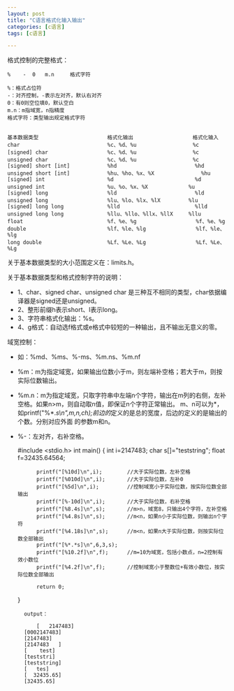 ```yaml
---
layout: post
title: "C语言格式化输入输出"
categories: [c语言]
tags: [c语言]

---
```



格式控制的完整格式：

    %    -	0	m.n		格式字符

    %：格式占位符
    -：对齐控制，-表示左对齐，默认右对齐
    0：有0则空位填0，默认空白
    m.n：m指域宽，n指精度
    格式字符：类型输出规定格式字符


    基本数据类型						格式化输出					格式化输入
    char							%c、%d、%u				  %c		
    [signed] char					%c、%d、%u				  %c
    unsigned char					%c、%d、%u				  %c
    [signed] short [int]			%hd							%hd
    unsigned short [int]			%hu、%ho、%x、%X				%hu
    [signed] int					%d							%d
    unsigned int					%u、%o、%x、%X				%u
    [signed] long					%ld							%ld
    unsigned long					%lu、%lo、%lx、%lX			%lu
    [signed] long long				%lld						%lld
    unsigned long long				%llu、%llo、%llx、%llX		%llu
    float							%f、%e、%g				   %f、%e、%g
    double							%lf、%le、%lg				   %lf、%le、%lg
    long double						%Lf、%Le、%Lg				   %Lf、%Le、%Lg

关于基本数据类型的大小范围定义在：limits.h。

关于基本数据类型和格式控制字符的说明：

* 1、char、signed char、unsigned char 是三种互不相同的类型，char依据编译器是signed还是unsigned。
* 2、整形前缀h表示short、l表示long。
* 3、字符串格式化输出：%s。
* 4、g格式：自动选f格式或e格式中较短的一种输出，且不输出无意义的零。

域宽控制：

* 如：%md、%ms、%-ms、%m.ns、%m.nf
* %m：m为指定域宽，如果输出位数小于m，则左端补空格；若大于m，则按实际位数输出。
* %m.n：m为指定域宽，只取字符串中左端n个字符，输出在m列的右侧，左补空格。如果n>m，则自动取n值，即保证n个字符正常输出。
         m、n可以为*，如printf("%*.*s\n",m,n,ch);前边的*定义的是总的宽度，后边的定义的是输出的个数。分别对应外面
		  的参数m和n。	
* %-：左对齐，右补空格。




	#include <stdio.h>
	int main()
    	{
        	int i=2147483;
        	char s[]="teststring";
        	float f=32435.64564;

        	printf("[%10d]\n",i);        //大于实际位数，左补空格
        	printf("[%010d]\n",i);		 //大于实际位数，左补0
        	printf("[%5d]\n",i);		 //控制域宽小于实际位数，按实际位数全部输出
        	printf("[%-10d]\n",i);		 //大于实际位数，右补空格
        	printf("[%8.4s]\n",s);       //m>n，域宽8，只输出4个字符，左补空格
        	printf("[%4.8s]\n",s);       //m<n，如果n小于实际位数，则输出n个字符
        	printf("[%4.18s]\n",s);      //m<n，如果n大于实际位数，则按实际位数全部输出
        	printf("[%*.*s]\n",6,3,s);   
        	printf("[%10.2f]\n",f);		 //m=10为域宽，包括小数点，n=2控制有效小数位
        	printf("[%4.2f]\n",f);       //控制域宽小于整数位+有效小数位，按实际位数全部输出

        	return 0;
	 }

    	output：
    	
    		[   2147483]
		[0002147483]
		[2147483]
		[2147483   ]
		[    test]
		[teststri]
		[teststring]
		[   tes]
		[  32435.65]
		[32435.65]


